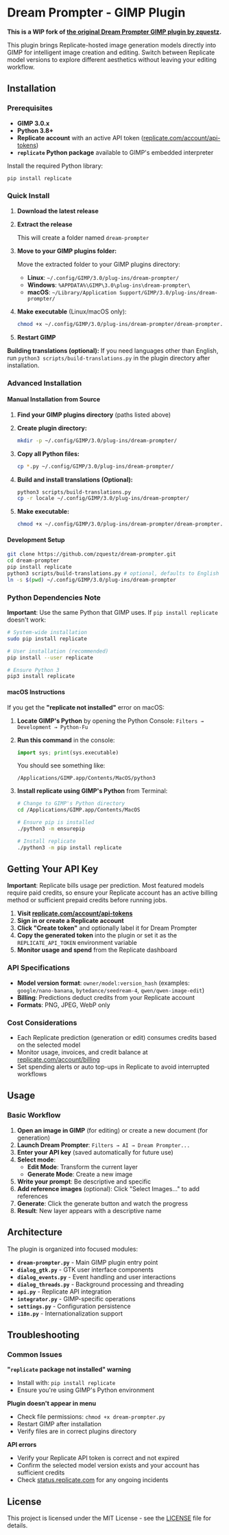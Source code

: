 # Dream Prompter - GIMP Plugin

**This is a WIP fork of [the original Dream Prompter GIMP plugin by zquestz](https://github.com/zquestz/dream-prompter).**

This plugin brings Replicate-hosted image generation models directly into GIMP for intelligent image creation and editing. Switch between Replicate model versions to explore different aesthetics without leaving your editing workflow.

## Installation

### Prerequisites

- **GIMP 3.0.x**
- **Python 3.8+**
- **Replicate account** with an active API token ([replicate.com/account/api-tokens](https://replicate.com/account/api-tokens))
- **`replicate` Python package** available to GIMP's embedded interpreter

Install the required Python library:

```bash
pip install replicate
```

### Quick Install

1. **Download the latest release**

2. **Extract the release**

   This will create a folder named `dream-prompter`

3. **Move to your GIMP plugins folder:**

   Move the extracted folder to your GIMP plugins directory:
   - **Linux**: `~/.config/GIMP/3.0/plug-ins/dream-prompter/`
   - **Windows**: `%APPDATA%\GIMP\3.0\plug-ins\dream-prompter\`
   - **macOS**: `~/Library/Application Support/GIMP/3.0/plug-ins/dream-prompter/`

4. **Make executable** (Linux/macOS only):

   ```bash
   chmod +x ~/.config/GIMP/3.0/plug-ins/dream-prompter/dream-prompter.py
   ```

5. **Restart GIMP**

**Building translations (optional):** If you need languages other than English, run `python3 scripts/build-translations.py` in the plugin directory after installation.

### Advanced Installation

#### Manual Installation from Source

1. **Find your GIMP plugins directory** (paths listed above)

2. **Create plugin directory:**

   ```bash
   mkdir -p ~/.config/GIMP/3.0/plug-ins/dream-prompter/
   ```

3. **Copy all Python files:**

   ```bash
   cp *.py ~/.config/GIMP/3.0/plug-ins/dream-prompter/
   ```

4. **Build and install translations (Optional):**

   ```bash
   python3 scripts/build-translations.py
   cp -r locale ~/.config/GIMP/3.0/plug-ins/dream-prompter/
   ```

5. **Make executable:**
   ```bash
   chmod +x ~/.config/GIMP/3.0/plug-ins/dream-prompter/dream-prompter.py
   ```

#### Development Setup

```bash
git clone https://github.com/zquestz/dream-prompter.git
cd dream-prompter
pip install replicate
python3 scripts/build-translations.py # optional, defaults to English
ln -s $(pwd) ~/.config/GIMP/3.0/plug-ins/dream-prompter
```

### Python Dependencies Note

**Important**: Use the same Python that GIMP uses. If `pip install replicate` doesn't work:

```bash
# System-wide installation
sudo pip install replicate

# User installation (recommended)
pip install --user replicate

# Ensure Python 3
pip3 install replicate
```

#### macOS Instructions

If you get the **"replicate not installed"** error on macOS:

1. **Locate GIMP's Python** by opening the Python Console: `Filters → Development → Python-Fu`
2. **Run this command** in the console:

   ```python
   import sys; print(sys.executable)
   ```

   You should see something like:

   ```
   /Applications/GIMP.app/Contents/MacOS/python3
   ```

3. **Install replicate using GIMP's Python** from Terminal:

   ```bash
   # Change to GIMP's Python directory
   cd /Applications/GIMP.app/Contents/MacOS

   # Ensure pip is installed
   ./python3 -m ensurepip

   # Install replicate
   ./python3 -m pip install replicate
   ```

## Getting Your API Key

**Important**: Replicate bills usage per prediction. Most featured models require paid credits, so ensure your Replicate account has an active billing method or sufficient prepaid credits before running jobs.

1. **Visit [replicate.com/account/api-tokens](https://replicate.com/account/api-tokens)**
2. **Sign in or create a Replicate account**
3. **Click "Create token"** and optionally label it for Dream Prompter
4. **Copy the generated token** into the plugin or set it as the `REPLICATE_API_TOKEN` environment variable
5. **Monitor usage and spend** from the Replicate dashboard

### API Specifications

- **Model version format**: `owner/model:version_hash` (examples: `google/nano-banana`, `bytedance/seedream-4`, `qwen/qwen-image-edit`)
- **Billing**: Predictions deduct credits from your Replicate account
- **Formats**: PNG, JPEG, WebP only

### Cost Considerations

- Each Replicate prediction (generation or edit) consumes credits based on the selected model
- Monitor usage, invoices, and credit balance at [replicate.com/account/billing](https://replicate.com/account/billing)
- Set spending alerts or auto top-ups in Replicate to avoid interrupted workflows

## Usage

### Basic Workflow

1. **Open an image in GIMP** (for editing) or create a new document (for generation)
2. **Launch Dream Prompter**: `Filters → AI → Dream Prompter...`
3. **Enter your API key** (saved automatically for future use)
4. **Select mode**:
   - **Edit Mode**: Transform the current layer
   - **Generate Mode**: Create a new image
5. **Write your prompt**: Be descriptive and specific
6. **Add reference images** (optional): Click "Select Images..." to add references
7. **Generate**: Click the generate button and watch the progress
8. **Result**: New layer appears with a descriptive name

## Architecture

The plugin is organized into focused modules:

- **`dream-prompter.py`** - Main GIMP plugin entry point
- **`dialog_gtk.py`** - GTK user interface components
- **`dialog_events.py`** - Event handling and user interactions
- **`dialog_threads.py`** - Background processing and threading
- **`api.py`** - Replicate API integration
- **`integrator.py`** - GIMP-specific operations
- **`settings.py`** - Configuration persistence
- **`i18n.py`** - Internationalization support

## Troubleshooting

### Common Issues

**"`replicate` package not installed" warning**

- Install with: `pip install replicate`
- Ensure you're using GIMP's Python environment

**Plugin doesn't appear in menu**

- Check file permissions: `chmod +x dream-prompter.py`
- Restart GIMP after installation
- Verify files are in correct plugins directory

**API errors**

- Verify your Replicate API token is correct and not expired
- Confirm the selected model version exists and your account has sufficient credits
- Check [status.replicate.com](https://status.replicate.com/) for any ongoing incidents

## License

This project is licensed under the MIT License - see the [LICENSE](LICENSE) file for details.
